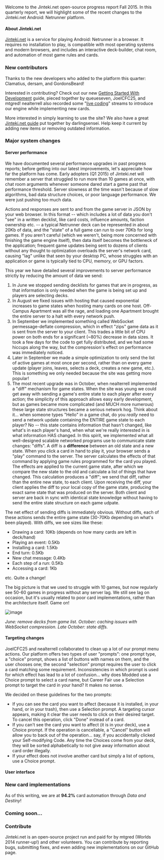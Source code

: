 Welcome to the Jinteki.net open-source progress report Fall 2015. In this quarterly report, we will highlight some of the recent changes to the Jinteki.net Android: Netrunner platform.

#### About Jinteki.net

[Jinteki.net](http://www.jinteki.net) is a service for playing Android: Netrunner in a browser. It requires no installation to play, is compatible with most operating systems and modern browsers, and includes an interactive deck-builder, chat room, and automation of most game rules and cards.

### New contributors

Thanks to the new developers who added to the platform this quarter: Clamatius, dersam, and GordonsBeard!

Interested in contributing? Check out our new [Getting Started With Development](https://github.com/mtgred/netrunner/wiki/Getting-Started-with-Development) guide, pieced together by queueseven, JoelCFC25, and mtgred! nealterrell also recorded some "[live coding](https://www.livecoding.tv/video/jintekinet-intro-tenma-line-12/)" streams to introduce our engine while implementing new cards.

More interested in simply learning to use the site? We also have a great [Jinteki.net guide](https://github.com/mtgred/netrunner/wiki/Jinteki.net-Guide) put together by darlingsensei. Help keep it current by adding new items or removing outdated information.

### Major system changes

#### Server performance

We have documented several performance upgrades in past progress reports; before getting into our latest improvements, let's appreciate how far the platform has come. Early adopters (Q1 2015) of Jinteki.net will remember a server that struggled to run more than 10 games at once, with chat room arguments whenever someone dared start a game past that performance threshold. Server slowness at the time wasn't because of slow algorithms, bad data structure choices, or poor language performance. We were just pushing too much data.

Actions and responses are sent to and from the game server in JSON by your web browser. In this format -- which includes a lot of data you don't "see" in a written decklist, like card costs, influence amounts, faction ownership etc. -- a typical Netrunner deck can be represented in about 20Kb of data, and the "state" of a full game can run to over 70Kb for long games. If you aren't careful (which we weren't, being more concerned with finishing the game engine itself), then data itself becomes the bottleneck of the application; frequent game updates being sent to dozens of clients without any thought to optimization overloads the server's network card, causing "lag" unlike that seen by your desktop PC, whose struggles with an application or game is typically tied to CPU, memory, or GPU factors.

This year we have detailed several improvements to server performance strictly by reducing the amount of data we send:

1. In June we stopped sending decklists for games that are in progress, as that information is only needed when the game is being set up and players are selecting decks.
2. In August we fixed issues with hosting that caused exponential increases to game states when hosting many cards on one host. Off-Campus Apartment was all the rage, and loading one Apartment brought the entire server to a halt with every network push.
3. In September we implemented something called WebSocket permessage-deflate compression, which in effect "zips" game data as it is sent from the server to your client. This trades a little bit of CPU power on both ends for a significant (~80%) decrease in data sizes. It took a few days for the code to get fully distributed, and we had some hiccups along the way, but the compression's effect on performance was immediately noticed.
4. Later in September we made a simple optimization to only send the list of active games at most once per second, rather than on every game update (player joins, leaves, selects a deck, creates a new game, etc.). This is something we only needed because the site was getting more popular!
5. The most recent upgrade was in October, when nealterrell implemented a "diff" mechanism for game states. When the site was young we could get away with sending a game's entire state to each player after every action; the simplicity of this approach allows easy early development, but as games became more complicated (and MUCH more numerous) these large state structures became a serious network hog.
    Think about it... when someone types "Hello" in a game chat, do you _really_ need to send a network update containing the ENTIRE game state to each player? No -- this state contains information that hasn't changed, like what's in each player's hand, when what we're really interested in is what information HAS changed. In this spirit, we implemented what all well-designed scalable networked programs use to communicate state changes: "diffs". 
    A diff is a __difference__ between an old state and a new state. When you click a card in hand to play it, your browser sends a "play" command to the server. The server calculates the effects of that command by applying game rules programmed for the card you played. The effects are applied to the current game state, after which we compare the new state to the old and calculate a list of things that have changed. This calculation produces a "diff"; we send that diff, rather than the entire new state, to each client. Upon receiving the diff, your client applies the diff to your local copy of the game state, producing the exact same state that was produced on the server. Both client and server are back in sync with identical state knowledge without having to send the entire state structure on each game udpate.

The net effect of sending diffs is immediately obvious. Without diffs, each of these actions sends the entire game state (30-70Kb depending on what's been played). With diffs, we see sizes like these:

* Drawing a card: 10Kb (depends on how many cards are left in deck/hand)
* Playing an event: 0.5Kb
* Installing a card: 1.5Kb
* End turn: 0.5Kb
* New chat message: 0.4Kb
* Each step of a run: 0.5Kb
* Accessing a card: 1Kb

etc. Quite a change!

The big picture is that we used to struggle with 10 games, but now regularly see 50-60 games in progress without any server lag. We still see lag on occasion, but it's usually related to poor card implementations, rather than the architecture itself. Game on!

![image](https://cloud.githubusercontent.com/assets/10083341/11727938/ce81de28-9f3b-11e5-8a54-6c8721992951.png)

_June: remove decks from game list. October: caching issues with WebSocket compression. Late October: state diffs._

#### Targeting changes

JoelCFC25 and nealterrell collaborated to clean up a lot of our prompt menu actions. Our platform offers two types of user "prompts": one prompt type, a "choice" prompt, shows a list of buttons with names on them, and the user chooses one; the second "selection" prompt requires the user to click a card matching some requirement. Inconsistencies in which prompt is used for which effect has lead to a lot of confusion... why does Modded use a Choice prompt to select a card name, but Career Fair use a Selection prompt to target the card in your hand? It makes no sense.

We decided on these guidelines for the two prompts:

* If you can see the card you want to affect (because it is installed, in your hand, or in your trash), then use a Selection prompt. A targeting cursor appears, making it clear the user needs to click on their desired target. To cancel this operation, click "Done" instead of a card.
* If you can't see the card you want to affect (it is in your deck), use a Choice prompt. If the operation is cancellable, a "Cancel" button will allow you to back out of the operation... say, if you accidentally clicked your Self-modifying Code. Any time the Choices come from your deck, they will be sorted alphabetically to not give away information about card order illegally.
* If your effect does not involve another card but simply a list of options, use a Choice prompt.


#### User interface

### New card implementations

As of this writing, we are at __94.2%__ card automation through _Data and Destiny_!

### Coming soon...


### Contribute

Jinteki.net is an open-source project run and paid for by mtgred (Worlds 2014 runner-up!) and other volunteers. You can contribute by reporting bugs, submitting fixes, and even adding new implementations on our GitHub page.